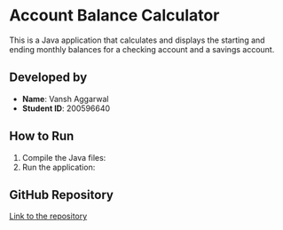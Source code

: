 # Account Balance Calculator

This is a Java application that calculates and displays the starting and ending monthly balances for a checking account and a savings account.

## Developed by
- **Name**: Vansh Aggarwal
- **Student ID**: 200596640

## How to Run
1. Compile the Java files:
2. Run the application:
   
## GitHub Repository
[Link to the repository](https://vanshaggarwal5.github.io/vansh_aggarwal_account_balance_calculator/)
